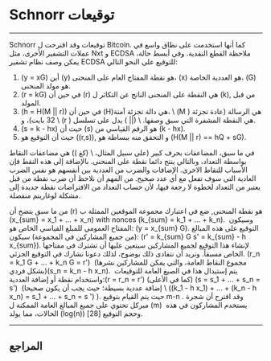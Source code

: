 # Schnorr توقيعات 

---

Schnorr توقيعات  وقد اقترحت ل Bitcoin. كما أنها استخدمت على نطاق واسع في عملات التشفير الأخرى، مثل Nxt و ECDSA ملاحظة القطع النقدية. وفي أبسط حالة، يمكن وصف نظام تشفير ECDSA للتوقيع على النحو التالي:

1. \(y = xG\) أين \(y\) هو نقطة المفتاح العام على المنحنى، \(x\) هو العددية الخاصة،  \(G\) هو مولد المنحنى.
2. \(r = kG\) في حين أن \(r\)  هي النقطة على المنحنى الناتج عن التكاثر ل \(k\), من قبل المولد.
3. \(h = H(M || r)\) في حين أن \(H\)هي دالة تجزئة آمنة، \ (M \) هي الرسالة (عادة تجزئة 32 بايت)، و \ (r \) هي النقطة المشفرة التي سبق وصفها. \ (|| \) يدل على تسلسل.
4. \(s = k - hx\) حيث أن \(s\) هو الرقم القياسي من \(k - hx\).
5. حيث أن التوقيع هو \((r,s)\), و التحقق منه ببساطة هو \(H(M || r) == hQ + sG\).

في ما سبق، المضاعفات بحرف كبير (على سبيل المثال، \ (كغ \)) هي مضاعفات النقاط بواسطة التعداد، وبالتالي ينتج دائما نقطة على المنحنى. بالإضافة إلى هذه النقط فإن الأسباب للنقاط الاخرى. الإضافات والضرب من العددية بين أنفسهم هو نفس الضرب العادية التي سوف تفعل مع أي عدد صحيح. من المهم أن نلاحظ أن ضرب نقطة من قبل يعتبر من التعداد لخطوة لا رجعة فيها، لأن حساب التعداد من  الافتراضات نقطة جديدة إلى مشكلة لوغاريتم منفصلة.

من ما سبق يتضح أن  \(r\)  هو نقطة المنحنى, ضع في اعتبارك مجموعة الموقعين الممثلة ب  \(x_{sum} = x_1 + ... + x_n\) with nonces \(k_{sum} = k_1 + ... + k_n\).  وسيكون المفتاح العمومي للمبلغ القياسي الخاص هو: \(y = x_{sum} G\). التوقيع على هذه المبالغ (من جميع المشاركين في المجموعة) سيكون: \(r' = k_{sum} G s' = k_{sum} - h x_{sum}\). لإنشاء هذا التوقيع لجميع المشاركين سيتعين عليها أن تشترك في مفتاحها الخاص مسبقاً.  ونريد أن نتفادى ذلك بوضوح، لذلك دعونا نشارك في التوقيع الجزئي.  \(r_n = k_1 G + ... + k_n G = r'\)  (مجموع النقاط العامة، والتي يمكن للمشاركين نشرها بشكل فردي)\(s_n = k_n - h x_n\).  يتم إستبدال هذا في الصيغ العامة للتوقيعات واستخدام نقطة أو إضافة العددية:\(r = r_n = r'\) (كما في الأعلى)  \(s = s_1 + ... + s_n = s'\)  (إضافة عددية بسيطة؛ حيث يجب أن يكون صحيحا  \ ((k_1 - h x_1) + ... + (k_n - h x_n) = s_1 + ... + s_n = s ') \).  حيث يتم القيام بتوقيع m-n . وقد اقترح أن شجرة ميركل تحتوي على جميع المبالغ العامة الممكنة ل  \(m\)  يستخدم المشاركون في هذه الحالات، مما يولد \(log(n)\) وحجم التوقيع [28].

---

## <i class="fa fa-book"></i> المراجع

[^1]: Wuille P. 2015. [Tree signatures: Multisig on steroids using tree signatures](https://decred.org/research/wuille2015.pdf).
